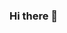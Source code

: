 ### Hi there 👋

<!--
**TamashiiD/TamashiiD** is a ✨ _special_ ✨ repository because its `README.md` (this file) appears on your GitHub profile.

---
title: ari_hacks
date: '2020-07-14'
spoiler: Creativity Readme Template
categories: ["creativity", "all-profile"]
githubUsername: 'ari_hacks'
---

### Hi there 👋🏾  welcome to my Github!

<p align="center">
  <img width="250" src="https://media.giphy.com/media/jIgXf4hgbHCeKiXpvt/giphy.gif">
</p>


<p align="center">
<a href= "https://dev.to/ari_hacks"><img src="https://img.icons8.com/windows/32/000000/dev.png"/></a>
<a href= "https://twitter.com/ari_hacks"><img src="https://img.icons8.com/material-outlined/30/000000/twitter.png"/></a>
</p>

<p align="center">
Check out my repos ⬇️  
</p>

![](https://visitor-badge.glitch.me/badge?page_id=ari-hacks.ari-hacks)

<!--
**ari-hacks/ari-hacks** is a ✨ _special_ ✨ repository because its `README.md` (this file) appears on your GitHub profile.


- 🔭 I’m currently working on Shishu and Tamashii's After Life Project
- 🌱 I’m currently learning more about React
- 👯 I’m looking to collaborate on anything that involves React




- ⚡ Fun fact: I speak Japanese
-->
